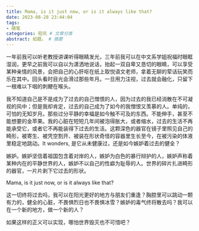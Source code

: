 ```yaml
---
title: Mama, is it just now, or is it always like that?
date: 2023-08-28 23:44:04
tags:
- 随笔
categories: 短讯 # 文章分类
abstract: 如题。 # 摘要
---
```


一年前我可以听老教授讲课听得眼睛发光，三年前我可以在中文系学姐祝福时眼眶湿润，更早之前我可以自以为潇洒地说话，抬起一双自卑又恳切的眼睛，可以享受某种亲情的风景，会把自己的心肝呕在纸上取悦语文老师，拿着无聊的荤话玩笑而乐在其中。回头看时目光会滑过那些年月。一旦用力注视，过去就会融化，只留下一根难以下咽的刺鲠在喉头。

我不知道自己是不是成为了过去的自己憎恨的人，因为过去的我已经消散在不可凝视的风中；但是我却肯定，过去的自己成为了如今的我憎恨又羡慕的人。单纯的，可怕的无知岁月。那些过分平静的幸福是如今触不可及的东西。不能伸手，甚至不能想要的金苹果。我的心脏在短短几年间被泡得胀大，或者缩水，过去的生活不再能承受它，或者它不再能装得下过去的生活。这颗深色的器官在镜子里照见自己的畸形，被寄生、被凭空割开、被装在形状奇怪的容器里生长至今，在被污染的体液里稳定地跳动。It wonders, 是它从未健康过，还是如今嫉妒着过去的健全？

嫉妒。嫉妒坚信着祖国包含着对岸的人，嫉妒为白色的暴行辩护的人，嫉妒声称着某种内在的平静世界的人，嫉妒不以自己的性癖为耻辱的人。世界的碎片扎进畸形的器官，一片片剥下它过去的形状。

Mama, is it just now, or is it always like that? 

这一切终将过去吗，我可以在阳光更好的地方与朋友们重逢？胸腔里可以跳动一颗有力的，健全的心脏，不畏惧烈日也不畏惧冰雪？嫉妒的毒气终将散去吗？我可以在一个新的地方，做一个新的人？

如果这样的正义可以实现，哪怕世界毁灭也不可惜吧？
